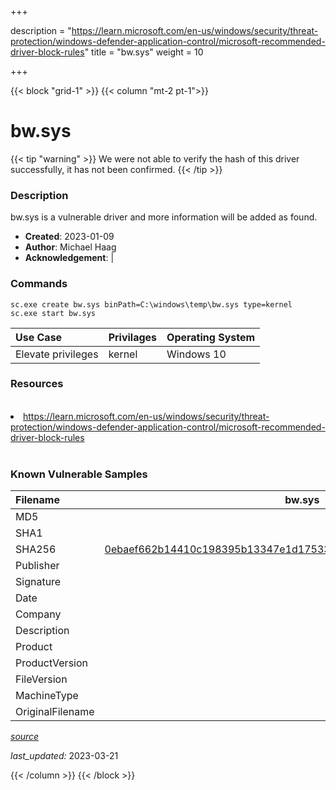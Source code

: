 +++

description = "https://learn.microsoft.com/en-us/windows/security/threat-protection/windows-defender-application-control/microsoft-recommended-driver-block-rules"
title = "bw.sys"
weight = 10

+++


{{< block "grid-1" >}}
{{< column "mt-2 pt-1">}}


# bw.sys 


{{< tip "warning" >}}
We were not able to verify the hash of this driver successfully, it has not been confirmed.
{{< /tip >}}


### Description

bw.sys is a vulnerable driver and more information will be added as found.

- **Created**: 2023-01-09
- **Author**: Michael Haag
- **Acknowledgement**:  | [](https://twitter.com/)

### Commands

```
sc.exe create bw.sys binPath=C:\windows\temp\bw.sys type=kernel
sc.exe start bw.sys
```

| Use Case | Privilages | Operating System | 
|:---- | ---- | ---- |
| Elevate privileges | kernel | Windows 10 |

### Resources
<br>
<li><a href=" https://learn.microsoft.com/en-us/windows/security/threat-protection/windows-defender-application-control/microsoft-recommended-driver-block-rules"> https://learn.microsoft.com/en-us/windows/security/threat-protection/windows-defender-application-control/microsoft-recommended-driver-block-rules</a></li>
<br>

### Known Vulnerable Samples

| Filename | bw.sys |
|:---- | ---- | 
| MD5 | <a href="https://www.virustotal.com/gui/file/"></a> |
| SHA1 | <a href="https://www.virustotal.com/gui/file/"></a> |
| SHA256 | <a href="https://www.virustotal.com/gui/file/0ebaef662b14410c198395b13347e1d175334ec67919709ad37d65eba013adff">0ebaef662b14410c198395b13347e1d175334ec67919709ad37d65eba013adff</a> |
| Publisher |  |
| Signature |  |
| Date |  |
| Company |  |
| Description |  |
| Product |  |
| ProductVersion |  |
| FileVersion |  |
| MachineType |  |
| OriginalFilename |  |



[*source*](https://github.com/magicsword-io/LOLDrivers/tree/main/yaml/bw.sys.yml)

*last_updated:* 2023-03-21








{{< /column >}}
{{< /block >}}
